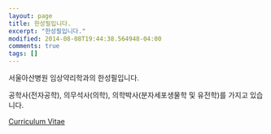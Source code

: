 ```yaml
---
layout: page
title: 한성필입니다.
excerpt: "한성필입니다."
modified: 2014-08-08T19:44:38.564948-04:00
comments: true
tags: []
---
```


서울아산병원 임상약리학과의 한성필입니다.

공학사(전자공학), 의무석사(의학), 의학박사(분자세포생물학 및 유전학)를 가지고 있습니다. 

<a markdown="0" href="{{ site.url }}/CV" class="btn">Curriculum Vitae</a>
